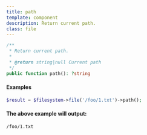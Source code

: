 ```yaml
---
title: path
template: component
description: Return current path.
class: file
---
```


```php
/**
 * Return current path.
 *
 * @return string|null Current path
 */
public function path(): ?string
```

#### Examples

```php
$result = $filesystem->file('/foo/1.txt')->path();
```

#### The above example will output:

```text
/foo/1.txt
```
